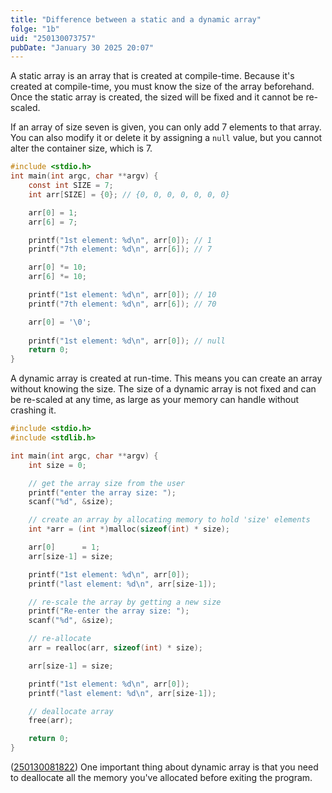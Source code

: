 ```yaml
---
title: "Difference between a static and a dynamic array"
folge: "1b"
uid: "250130073757"
pubDate: "January 30 2025 20:07"
---
```


A static array is an array that is created at compile-time. Because it's created at compile-time, you must know the size of the array beforehand. Once the static array is created, the sized will be  fixed and it cannot be re-scaled.

If an array of size seven is given, you can only add 7 elements to that array. You can also modify it or delete it by assigning a `null` value, but you cannot alter the container size, which is 7.

```c
#include <stdio.h>
int main(int argc, char **argv) {
	const int SIZE = 7;
	int arr[SIZE] = {0}; // {0, 0, 0, 0, 0, 0, 0}

	arr[0] = 1;
	arr[6] = 7;

	printf("1st element: %d\n", arr[0]); // 1
	printf("7th element: %d\n", arr[6]); // 7

	arr[0] *= 10;
	arr[6] *= 10;

	printf("1st element: %d\n", arr[0]); // 10
	printf("7th element: %d\n", arr[6]); // 70

	arr[0] = '\0';
	
	printf("1st element: %d\n", arr[0]); // null
	return 0;
}
```

A dynamic array is created at run-time. This means you can create an array without knowing the size. The size of a dynamic array is not fixed and can be re-scaled at any time, as large as your memory can handle without crashing it.

```c
#include <stdio.h>
#include <stdlib.h>

int main(int argc, char **argv) {
	int size = 0;

	// get the array size from the user
	printf("enter the array size: ");
	scanf("%d", &size);

	// create an array by allocating memory to hold 'size' elements
	int *arr = (int *)malloc(sizeof(int) * size);

	arr[0]      = 1;
	arr[size-1] = size;

	printf("1st element: %d\n", arr[0]);
	printf("last element: %d\n", arr[size-1]);

	// re-scale the array by getting a new size
	printf("Re-enter the array size: ");
	scanf("%d", &size);

	// re-allocate
	arr = realloc(arr, sizeof(int) * size);

	arr[size-1] = size;

	printf("1st element: %d\n", arr[0]);
	printf("last element: %d\n", arr[size-1]);

	// deallocate array
	free(arr);

	return 0;
}
```

([250130081822](/note/250130081822)) One important thing about dynamic array is that you need to deallocate all the memory you've allocated before exiting the program. 